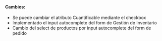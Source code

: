 <h4>Cambios:</h4>  
<ul>   
    <li>Se puede cambiar el atributo Cuantificable mediante el checkbox</li>
    <li>Implementado el input autocomplete del form de Gestión de Inventario</li>
    <li>Cambio del select de productos por input autocomplete del form de pedido</li>
</ul>
